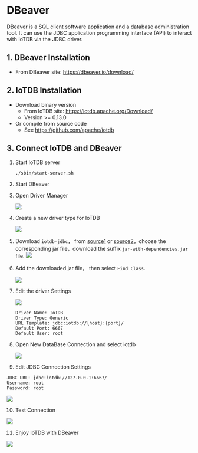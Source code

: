 <!--

    Licensed to the Apache Software Foundation (ASF) under one
    or more contributor license agreements.  See the NOTICE file
    distributed with this work for additional information
    regarding copyright ownership.  The ASF licenses this file
    to you under the Apache License, Version 2.0 (the
    "License"); you may not use this file except in compliance
    with the License.  You may obtain a copy of the License at
    
        http://www.apache.org/licenses/LICENSE-2.0
    
    Unless required by applicable law or agreed to in writing,
    software distributed under the License is distributed on an
    "AS IS" BASIS, WITHOUT WARRANTIES OR CONDITIONS OF ANY
    KIND, either express or implied.  See the License for the
    specific language governing permissions and limitations
    under the License.

-->

# DBeaver

DBeaver is a SQL client software application and a database administration tool. It can use the JDBC application programming interface (API) to interact with IoTDB via the JDBC driver. 

## 1. DBeaver Installation

* From DBeaver site: https://dbeaver.io/download/

## 2. IoTDB Installation

* Download binary version
  * From IoTDB site: https://iotdb.apache.org/Download/
  * Version >= 0.13.0
* Or compile from source code
  * See https://github.com/apache/iotdb

## 3. Connect IoTDB and DBeaver

1. Start IoTDB server

   ```shell
   ./sbin/start-server.sh
   ```
2. Start DBeaver
3. Open Driver Manager

   ![](/img/UserGuide/Ecosystem-Integration/DBeaver/01.png)

4. Create a new driver type for IoTDB

   ![](/img/UserGuide/Ecosystem-Integration/DBeaver/02.png)

5. Download `iotdb-jdbc`， from [source1](https://maven.proxy.ustclug.org/maven2/org/apache/iotdb/iotdb-jdbc/) or [source2](https://repo1.maven.org/maven2/org/apache/iotdb/iotdb-jdbc/)，choose the corresponding jar file，download the suffix `jar-with-dependencies.jar` file.
   ![](/img/20230920-192746.jpg)
   
6. Add the downloaded jar file， then select `Find Class`.

   ![](/img/UserGuide/Ecosystem-Integration/DBeaver/03.png)

7. Edit the driver Settings

   ![](/img/UserGuide/Ecosystem-Integration/DBeaver/05.png)

   ```
   Driver Name: IoTDB
   Driver Type: Generic
   URL Template: jdbc:iotdb://{host}:{port}/
   Default Port: 6667
   Default User: root
   ```

8. Open New DataBase Connection and select iotdb

   ![](/img/UserGuide/Ecosystem-Integration/DBeaver/06.png) 

9.  Edit JDBC Connection Settings

   ```
   JDBC URL: jdbc:iotdb://127.0.0.1:6667/
   Username: root
   Password: root
   ```
   ![](/img/UserGuide/Ecosystem-Integration/DBeaver/07.png)

10. Test Connection

   ![](/img/UserGuide/Ecosystem-Integration/DBeaver/08.png)

11. Enjoy IoTDB with DBeaver

   ![](/img/UserGuide/Ecosystem-Integration/DBeaver/09.png)
